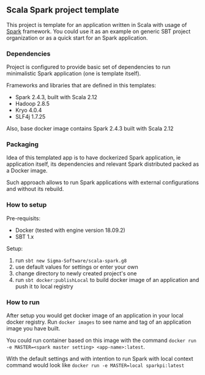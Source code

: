 ## Scala Spark project template

This project is template for an application written in Scala with usage of [Spark](http://spark.apache.org/) framework.
You could use it as an example on generic SBT project organization or as a quick start for an Spark application.

### Dependencies

Project is configured to provide basic set of dependencies to run minimalistic Spark application (one is template
itself).

Frameworks and libraries that are defined in this templates:
* Spark 2.4.3, built with Scala 2.12
* Hadoop 2.8.5
* Kryo 4.0.4
* SLF4j 1.7.25

Also, base docker image contains Spark 2.4.3 built with Scala 2.12

### Packaging

Idea of this templated app is to have dockerized Spark application, ie application itself, its dependencies and relevant
Spark distributed packed as a Docker image.

Such approach allows to run Spark applications with external configurations and without its rebuild.

### How to setup

Pre-requisits:
* Docker (tested with engine version 18.09.2)
* SBT 1.x

Setup:
1. run `sbt new Sigma-Software/scala-spark.g8`
2. use default values for settings or enter your own
3. change directory to newly created project's one
4. run `sbt docker:publishLocal` to build docker image of an application and push it to local registry


### How to run

After setup you would get docker image of an application in your local docker registry.
Run `docker images` to see name and tag of an application image you have built.

You could run container based on this image with the command `docker run -e MASTER=<spark master setting> <app-name>:latest`.

With the default settings and with intention to run Spark with local context command would look like `docker run -e MASTER=local sparkpi:latest`
